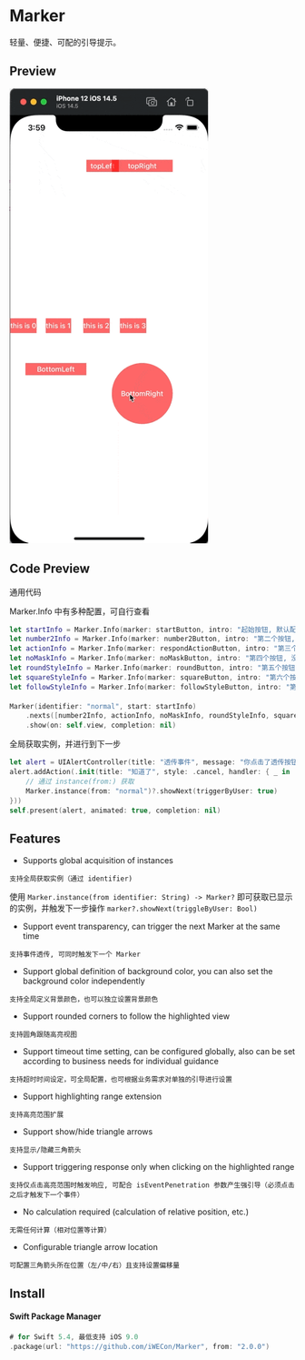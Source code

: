 # Marker

轻量、便捷、可配的引导提示。


## Preview

![Demo](Demo/preview.gif)


## Code Preview

通用代码

Marker.Info 中有多种配置，可自行查看

```swift
let startInfo = Marker.Info(marker: startButton, intro: "起始按钮, 默认配置, 最大宽度 320, 点击任意处进入下一个", trianglePosition: .left(offset: 0))
let number2Info = Marker.Info(marker: number2Button, intro: "第二个按钮, 默认配置", trianglePosition: .right(offset: 0))
let actionInfo = Marker.Info(marker: respondActionButton, intro: "第三个按钮, 可透传事件：仅点击高亮范围有效，且点击事，事件可以传递到按钮上（执行按钮的点击事件）并触发下一步事件", highlightOnly: true, eventPenetration: true)
let noMaskInfo = Marker.Info(marker: noMaskButton, intro: "第四个按钮, 没有遮罩", trianglePosition: .center(offset: 0), dimFrame: .zero)
let roundStyleInfo = Marker.Info(marker: roundButton, intro: "第五个按钮, 圆角遮罩, 且高亮范围有 10px 的扩张", style: .round, enlarge: 10)
let squareStyleInfo = Marker.Info(marker: squareButton, intro: "第六个按钮, 方形遮罩", style: .square)
let followStyleInfo = Marker.Info(marker: followStyleButton, intro: "第七个按钮, 跟随视图的风格, 视图是圆角就是圆角，方形就是方形, 高亮范围有 4px 的扩张", style: .marker, enlarge: 4)

Marker(identifier: "normal", start: startInfo)
    .nexts([number2Info, actionInfo, noMaskInfo, roundStyleInfo, squareStyleInfo, followStyleInfo])
    .show(on: self.view, completion: nil)
```

全局获取实例，并进行到下一步
```swift
let alert = UIAlertController(title: "透传事件", message: "你点击了透传按钮, 且按下`知道了`的时候会触发下一步引导", preferredStyle: .alert)
alert.addAction(.init(title: "知道了", style: .cancel, handler: { _ in
    // 通过 instance(from:) 获取
    Marker.instance(from: "normal")?.showNext(triggerByUser: true)
}))
self.present(alert, animated: true, completion: nil)
```


## Features

* Supports global acquisition of instances

`支持全局获取实例（通过 identifier)`

使用 `Marker.instance(from identifier: String) -> Marker?` 即可获取已显示的实例，并触发下一步操作 `marker?.showNext(triggleByUser: Bool)`


* Support event transparency, can trigger the next Marker at the same time

`支持事件透传, 可同时触发下一个 Marker`


* Support global definition of background color, you can also set the background color independently

`支持全局定义背景颜色，也可以独立设置背景颜色`


* Support rounded corners to follow the highlighted view

`支持圆角跟随高亮视图`


* Support timeout time setting, can be configured globally, also can be set according to business needs for individual guidance

`支持超时时间设定，可全局配置，也可根据业务需求对单独的引导进行设置`


* Support highlighting range extension

`支持高亮范围扩展`


* Support show/hide triangle arrows

`支持显示/隐藏三角箭头`


* Support triggering response only when clicking on the highlighted range

`支持仅点击高亮范围时触发响应, 可配合 isEventPenetration 参数产生强引导（必须点击之后才触发下一个事件）`


* No calculation required (calculation of relative position, etc.)

`无需任何计算（相对位置等计算）`

* Configurable triangle arrow location

`可配置三角箭头所在位置（左/中/右）且支持设置偏移量`


## Install

#### Swift Package Manager

```swift
# for Swift 5.4, 最低支持 iOS 9.0
.package(url: "https://github.com/iWECon/Marker", from: "2.0.0")
```
